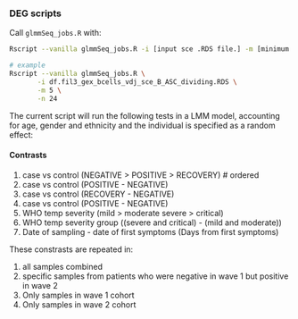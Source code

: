 ### DEG scripts

Call `glmmSeq_jobs.R` with:

```bash
Rscript --vanilla glmmSeq_jobs.R -i [input sce .RDS file.] -m [minimum number of cells] -n [number of cores] 

# example
Rscript --vanilla glmmSeq_jobs.R \
       -i df.fil3_gex_bcells_vdj_sce_B_ASC_dividing.RDS \
       -m 5 \
       -n 24
```

The current script will run the following tests in a LMM model, accounting for age, gender and ethnicity and the individual is specified as a random effect:

#### Contrasts
1. case vs control (NEGATIVE > POSITIVE > RECOVERY) # ordered
2. case vs control (POSITIVE - NEGATIVE)
3. case vs control (RECOVERY - NEGATIVE)
4. case vs control (POSITIVE - NEGATIVE)
5. WHO temp severity (mild > moderate severe > critical)
6. WHO temp severity group ((severe and critical) - (mild and moderate))
7. Date of sampling - date of first symptoms (Days from first symptoms)

These constrasts are repeated in:
1. all samples combined
2. specific samples from patients who were negative in wave 1 but positive in wave 2
3. Only samples in wave 1 cohort
4. Only samples in wave 2 cohort
